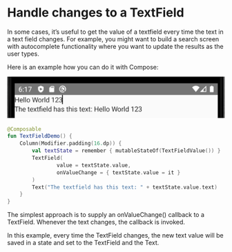 <!---
This is the API of version 1.1.1
-->
# Handle changes to a TextField

In some cases, it’s useful to get the value of a textfield every time the text in a text field changes. For example, you might want to build a search screen with autocomplete functionality where you want to update the results as the user types.

Here is an example how you can do it with Compose:



<p align="left">
  <img src ="../../images/TextFieldDemo.png"  />
</p>

```kotlin
@Composable
fun TextFieldDemo() {
    Column(Modifier.padding(16.dp)) {
        val textState = remember { mutableStateOf(TextFieldValue()) }
        TextField(
                value = textState.value,
                onValueChange = { textState.value = it }
        )
        Text("The textfield has this text: " + textState.value.text)
    }
}
```

The simplest approach is to supply an onValueChange() callback to a TextField. Whenever the text changes, the callback is invoked.

In this example, every time the TextField changes, the new text value will be saved in a state and set to the TextField and the Text.
